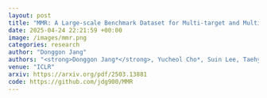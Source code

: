 ```yaml
---
layout: post
title: "MMR: A Large-scale Benchmark Dataset for Multi-target and Multi-granularity Reasoning Segmentation"
date: 2025-04-24 22:21:59 +00:00
image: /images/mmr.png
categories: research
author: "Donggon Jang"
authors: "<strong>Donggon Jang*</strong>, Yucheol Cho*, Suin Lee, Taehyeon Kim, Daeshik Kim (* Equal Contribution)"
venue: "ICLR"
arxiv: https://arxiv.org/pdf/2503.13881
code: https://github.com/jdg900/MMR
---
```

